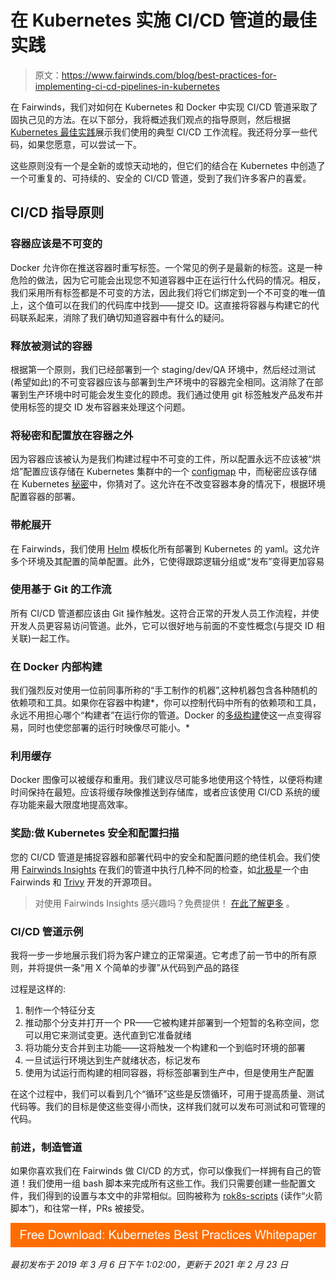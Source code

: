 # 在 Kubernetes 实施 CI/CD 管道的最佳实践

> 原文：<https://www.fairwinds.com/blog/best-practices-for-implementing-ci-cd-pipelines-in-kubernetes>

 在 Fairwinds，我们对如何在 Kubernetes 和 Docker 中实现 CI/CD 管道采取了固执己见的方法。在以下部分，我将概述我们观点的指导原则，然后根据 [Kubernetes 最佳实践](/kubernetes-best-practices-comprehensive-white-paper)展示我们使用的典型 CI/CD 工作流程。我还将分享一些代码，如果您愿意，可以尝试一下。

这些原则没有一个是全新的或惊天动地的，但它们的结合在 Kubernetes 中创造了一个可重复的、可持续的、安全的 CI/CD 管道，受到了我们许多客户的喜爱。

## CI/CD 指导原则

### 容器应该是不可变的

Docker 允许你在推送容器时重写标签。一个常见的例子是最新的标签。这是一种危险的做法，因为它可能会出现您不知道容器中正在运行什么代码的情况。相反，我们采用所有标签都是不可变的方法，因此我们将它们绑定到一个不可变的唯一值上，这个值可以在我们的代码库中找到——提交 ID。这直接将容器与构建它的代码联系起来，消除了我们确切知道容器中有什么的疑问。

### 释放被测试的容器

根据第一个原则，我们已经部署到一个 staging/dev/QA 环境中，然后经过测试(希望如此)的不可变容器应该与部署到生产环境中的容器完全相同。这消除了在部署到生产环境中时可能会发生变化的顾虑。我们通过使用 git 标签触发产品发布并使用标签的提交 ID 发布容器来处理这个问题。

### 将秘密和配置放在容器之外

因为容器应该被认为是我们构建过程中不可变的工件，所以配置永远不应该被“烘焙”配置应该存储在 Kubernetes 集群中的一个 [configmap](https://kubernetes.io/docs/tasks/configure-pod-container/configure-pod-configmap/) 中，而秘密应该存储在 Kubernetes [秘密](https://kubernetes.io/docs/concepts/configuration/secret/)中，你猜对了。这允许在不改变容器本身的情况下，根据环境配置容器的部署。

### 带舵展开

在 Fairwinds，我们使用 [Helm](https://helm.sh/) 模板化所有部署到 Kubernetes 的 yaml。这允许多个环境及其配置的简单配置。此外，它使得跟踪逻辑分组或“发布”变得更加容易

### 使用基于 Git 的工作流

所有 CI/CD 管道都应该由 Git 操作触发。这符合正常的开发人员工作流程，并使开发人员更容易访问管道。此外，它可以很好地与前面的不变性概念(与提交 ID 相关联)一起工作。

### 在 Docker 内部构建

我们强烈反对使用一位前同事所称的“手工制作的机器”,这种机器包含各种随机的依赖项和工具。如果你在容器中构建*，你可以控制代码中所有的依赖项和工具，永远不用担心哪个“构建者”在运行你的管道。Docker 的[多级构建](https://docs.docker.com/develop/develop-images/multistage-build/)使这一点变得容易，同时也使您部署的运行时映像尽可能小。*

### 利用缓存

Docker 图像可以被缓存和重用。我们建议尽可能多地使用这个特性，以便将构建时间保持在最短。应该将缓存映像推送到存储库，或者应该使用 CI/CD 系统的缓存功能来最大限度地提高效率。

### 奖励:做 Kubernetes 安全和配置扫描

您的 CI/CD 管道是捕捉容器和部署代码中的安全和配置问题的绝佳机会。我们使用 [Fairwinds Insights](https://fairwinds.com/insights) 在我们的管道中执行几种不同的检查，如[北极星](https://github.com/FairwindsOps/polaris)一个由 Fairwinds 和 [Trivy](https://github.com/aquasecurity/trivy) 开发的开源项目。

> 对使用 Fairwinds Insights 感兴趣吗？免费提供！ [在此了解更多](https://www.fairwinds.com/coming-soon) 。

### CI/CD 管道示例

我将一步一步地展示我们将为客户建立的正常渠道。它考虑了前一节中的所有原则，并将提供一条“用 X 个简单的步骤”从代码到产品的路径

过程是这样的:

1.  制作一个特征分支
2.  推动那个分支并打开一个 PR——它被构建并部署到一个短暂的名称空间，您可以用它来测试变更。迭代直到它准备就绪
3.  将功能分支合并到主功能——这将触发一个构建和一个到临时环境的部署
4.  一旦试运行环境达到生产就绪状态，标记发布
5.  使用为试运行而构建的相同容器，将标签部署到生产中，但是使用生产配置

在这个过程中，我们可以看到几个“循环”这些是反馈循环，可用于提高质量、测试代码等。我们的目标是使这些变得小而快，这样我们就可以发布可测试和可管理的代码。

### 前进，制造管道

如果你喜欢我们在 Fairwinds 做 CI/CD 的方式，你可以像我们一样拥有自己的管道！我们使用一组 bash 脚本来完成所有这些工作。我们只需要创建一些配置文件，我们得到的设置与本文中的非常相似。回购被称为 [rok8s-scripts](https://github.com/reactiveops/rok8s-scripts) (读作“火箭脚本”)，和往常一样，PRs 被接受。

[![Free Download: Kubernetes Best Practices Whitepaper](img/b53e4ee22b6ef19bc06a035649ea1dc6.png)](https://cta-redirect.hubspot.com/cta/redirect/2184645/4f92c7e1-1646-4985-9a0a-b1091903dddb)

*最初发布于 2019 年 3 月 6 日下午 1:02:00，更新于 2021 年 2 月 23 日*